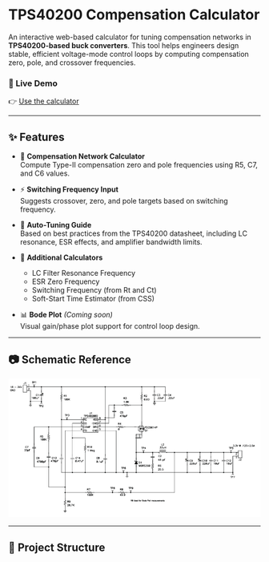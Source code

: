 # TPS40200 Compensation Calculator

An interactive web-based calculator for tuning compensation networks in **TPS40200-based buck converters**. This tool helps engineers design stable, efficient voltage-mode control loops by computing compensation zero, pole, and crossover frequencies.

### 🔗 Live Demo
👉 [Use the calculator](https://rogerlu1988.github.io/TPS40200_Calc/)

---

## ✨ Features

- 📐 **Compensation Network Calculator**  
  Compute Type-II compensation zero and pole frequencies using R5, C7, and C6 values.

- ⚡ **Switching Frequency Input**  
  Suggests crossover, zero, and pole targets based on switching frequency.

- 🔄 **Auto-Tuning Guide**  
  Based on best practices from the TPS40200 datasheet, including LC resonance, ESR effects, and amplifier bandwidth limits.

- 🎯 **Additional Calculators**
  - LC Filter Resonance Frequency
  - ESR Zero Frequency
  - Switching Frequency (from Rt and Ct)
  - Soft-Start Time Estimator (from CSS)

- 📊 **Bode Plot** *(Coming soon)*  
  Visual gain/phase plot support for control loop design.

---

## 📷 Schematic Reference

![TPS40200 Schematic](tps40200_schematic.png)

---

## 📁 Project Structure
